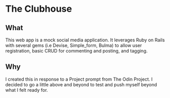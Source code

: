 # The Clubhouse

## What
This web app is a mock social media application. It leverages Ruby on Rails with several gems (i.e Devise, Simple_form, Bulma) to allow user registration, basic CRUD for commenting and posting, and tagging.

## Why
I created this in response to a Project prompt from The Odin Project. I decided to go a little above and beyond to test and push myself beyond what I felt ready for.
